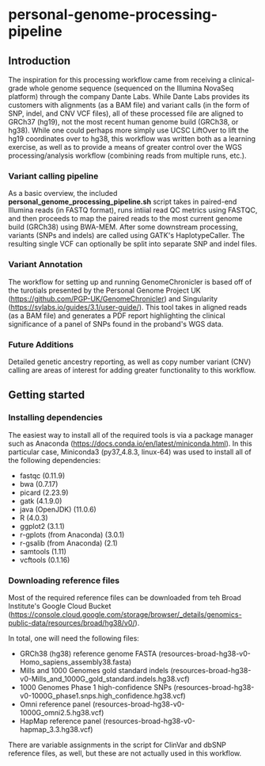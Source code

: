 # personal-genome-processing-pipeline
## Introduction
The inspiration for this processing workflow came from receiving a clinical-grade whole genome sequence (sequenced on the Illumina NovaSeq platform) through the company Dante Labs. While Dante Labs provides its customers with alignments (as a BAM file) and variant calls (in the form of SNP, indel, and CNV VCF files), all of these processed file are aligned to GRCh37 (hg19), not the most recent human genome build (GRCh38, or hg38). While one could perhaps more simply use UCSC LiftOver to lift the hg19 coordinates over to hg38, this workflow was written both as a learning exercise, as well as to provide a means of greater control over the WGS processing/analysis workflow (combining reads from multiple runs, etc.).

### Variant calling pipeline
As a basic overview, the included **personal_genome_processing_pipeline.sh** script takes in paired-end Illumina reads (in FASTQ format), runs intiial read QC metrics using FASTQC, and then proceeds to map the paired reads to the most current genome build (GRCh38) using BWA-MEM. After some downstream processing, variants (SNPs and indels) are called using GATK's HaplotypeCaller. The resulting single VCF can optionally be split into separate SNP and indel files.

### Variant Annotation
The workflow for setting up and running GenomeChronicler is based off of the turotials presented by the Personal Genome Project UK (https://github.com/PGP-UK/GenomeChronicler) and Singularity (https://sylabs.io/guides/3.1/user-guide/). This tool takes in aligned reads (as a BAM file) and generates a PDF report highlighting the clinical significance of a panel of SNPs found in the proband's WGS data.

### Future Additions
Detailed genetic ancestry reporting, as well as copy number variant (CNV) calling are areas of interest for adding greater functionality to this workflow.

## Getting started
### Installing dependencies
The easiest way to install all of the required tools is via a package manager such as Anaconda (https://docs.conda.io/en/latest/miniconda.html). In this particular case, Miniconda3 (py37_4.8.3, linux-64) was used to install all of the following dependencies:

* fastqc (0.11.9)
* bwa (0.7.17)
* picard (2.23.9)
* gatk (4.1.9.0)
* java (OpenJDK) (11.0.6)
* R (4.0.3)
* ggplot2 (3.1.1)
* r-gplots (from Anaconda) (3.0.1)
* r-gsalib (from Anaconda) (2.1)
* samtools (1.11)
* vcftools (0.1.16)

### Downloading reference files
Most of the required reference files can be downloaded from teh Broad Institute's Google Cloud Bucket (https://console.cloud.google.com/storage/browser/_details/genomics-public-data/resources/broad/hg38/v0/).

In total, one will need the following files:
* GRCh38 (hg38) reference genome FASTA (resources-broad-hg38-v0-Homo_sapiens_assembly38.fasta)
* Mills and 1000 Genomes gold standard indels (resources-broad-hg38-v0-Mills_and_1000G_gold_standard.indels.hg38.vcf)
* 1000 Genomes Phase 1 high-confidence SNPs (resources-broad-hg38-v0-1000G_phase1.snps.high_confidence.hg38.vcf)
* Omni reference panel (resources-broad-hg38-v0-1000G_omni2.5.hg38.vcf)
* HapMap reference panel (resources-broad-hg38-v0-hapmap_3.3.hg38.vcf)

There are variable assignments in the script for ClinVar and dbSNP reference files, as well, but these are not actually used in this workflow.


